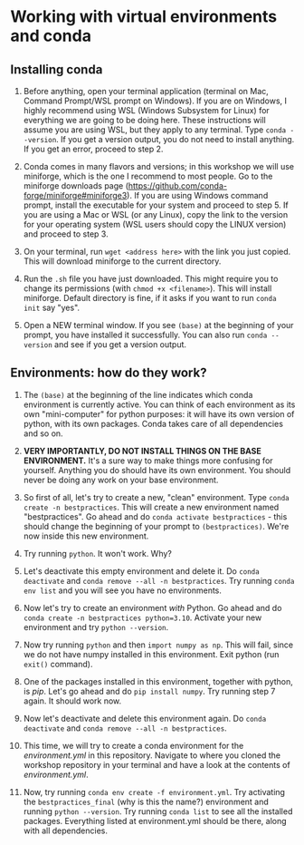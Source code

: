 # Working with virtual environments and conda

## Installing conda

1. Before anything, open your terminal application (terminal on Mac, Command
Prompt/WSL prompt on Windows). If you are on Windows, I highly recommend using WSL (Windows Subsystem for Linux) for everything
    we are going to be doing here. These instructions will assume you are using WSL, but they apply to any terminal. Type `conda --version`. If you get a version output, you do not need to install anything. If you get an error, proceed to step 2.

2.  Conda comes in many flavors and versions; in this workshop we will use miniforge, which is the one I recommend to most people. Go to the miniforge downloads page
    (<https://github.com/conda-forge/miniforge#miniforge3>). If you are using Windows command prompt, install the executable for your system and proceed to step 5. If you are using a Mac or WSL (or any Linux), copy the link to the version for your operating system (WSL users should copy the LINUX version) and proceed to step 3.

3.  On your terminal, run `wget <address here>` with the link you just copied. This will download
    miniforge to the current directory.

4.  Run the `.sh` file you have just downloaded. This might require
    you to change its permissions (with `chmod +x <filename>`). This
    will install miniforge. Default directory is fine, if it asks if you
    want to run `conda init` say "yes".

5.  Open a NEW terminal window. If you see `(base)` at the beginning of
    your prompt, you have installed it successfully. You can also run `conda --version` and see if you get a version output.

## Environments: how do they work?

1.  The `(base)` at the beginning of the line indicates which conda
    environment is currently active. You can think of each environment
    as its own "mini-computer" for python purposes: it will have its own
    version of python, with its own packages. Conda takes care of all
    dependencies and so on.

2.  **VERY IMPORTANTLY, DO NOT INSTALL THINGS ON THE BASE ENVIRONMENT.**
    It's a sure way to make things more confusing for yourself. Anything
    you do should have its own environment. You should never be doing
    any work on your base environment.

3.  So first of all, let's try to create a new, "clean" environment.
    Type `conda create -n bestpractices`. This will create a new
    environment named "bestpractices". Go ahead and do `conda activate
    bestpractices` - this should change the beginning of your prompt
    to `(bestpractices)`. We're now inside this new environment.

4.  Try running `python`. It won't work. Why?

5.  Let's deactivate this empty environment and delete it. Do `conda
    deactivate` and `conda remove --all -n bestpractices`. Try running
    `conda env list` and you will see you have no environments.

6.  Now let's try to create an environment *with* Python. Go ahead and
    do `conda create -n bestpractices python=3.10`. Activate your new
    environment and try `python --version`.

7.  Now try running `python` and then `import numpy as np`. This
    will fail, since we do not have numpy installed in this environment.
    Exit python (run `exit()` command).

8.  One of the packages installed in this environment, together with
    python, is *pip*. Let's go ahead and do `pip install numpy`. Try
    running step 7 again. It should work now.

9.  Now let's deactivate and delete this environment again. Do 
    `conda deactivate` and `conda remove --all -n bestpractices`.

10. This time, we will try to create a conda environment for the
    *environment.yml* in this repository. Navigate to where you cloned
    the workshop repository in your terminal and have a look at the
    contents of *environment.yml*. 

11. Now, try running `conda env create -f environment.yml`. Try
    activating the `bestpractices_final` (why is this the name?) environment and running 
    `python --version`. Try running `conda list` to see all the installed 
    packages. Everything listed at environment.yml should be there, along with all
    dependencies. 
